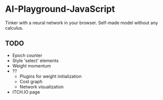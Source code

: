# AI-Playground-JavaScript

Tinker with a neural network in your browser. Self-made model without any calculus.

## TODO

- Epoch counter
- Style 'select' elements
- Weight momentum
- ??
	- Plugins for weight initialization
    - Cost graph
    - Network visualization
- ITCH.IO page
